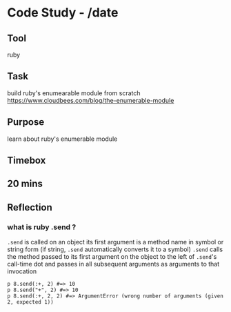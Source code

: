 # Code Study - /date

## Tool

ruby

## Task

build ruby's enumearable module from scratch
https://www.cloudbees.com/blog/the-enumerable-module

## Purpose

learn about ruby's enumerable module

## Timebox

## 20 mins

## Reflection

### what is ruby .send ?

`.send` is called on an object
its first argument is a method name in symbol or string form (if string, `.send` automatically converts it to a symbol)
`.send` calls the method passed to its first argument on the object to the left of `.send`'s call-time dot and passes in all subsequent arguments as arguments to that invocation

```
p 8.send(:+, 2) #=> 10
p 8.send("+", 2) #=> 10
p 8.send(:+, 2, 2) #=> ArgumentError (wrong number of arguments (given 2, expected 1))
```
